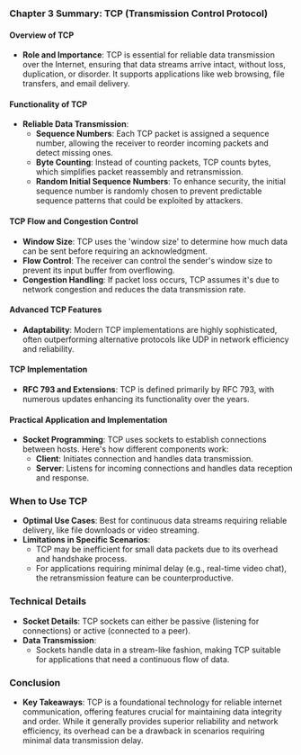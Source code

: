### Chapter 3 Summary: TCP (Transmission Control Protocol)

#### Overview of TCP
- **Role and Importance**: TCP is essential for reliable data transmission over the Internet, ensuring that data streams arrive intact, without loss, duplication, or disorder. It supports applications like web browsing, file transfers, and email delivery.
  
#### Functionality of TCP
- **Reliable Data Transmission**: 
  - **Sequence Numbers**: Each TCP packet is assigned a sequence number, allowing the receiver to reorder incoming packets and detect missing ones.
  - **Byte Counting**: Instead of counting packets, TCP counts bytes, which simplifies packet reassembly and retransmission.
  - **Random Initial Sequence Numbers**: To enhance security, the initial sequence number is randomly chosen to prevent predictable sequence patterns that could be exploited by attackers.

#### TCP Flow and Congestion Control
- **Window Size**: TCP uses the 'window size' to determine how much data can be sent before requiring an acknowledgment.
- **Flow Control**: The receiver can control the sender's window size to prevent its input buffer from overflowing.
- **Congestion Handling**: If packet loss occurs, TCP assumes it's due to network congestion and reduces the data transmission rate.

#### Advanced TCP Features
- **Adaptability**: Modern TCP implementations are highly sophisticated, often outperforming alternative protocols like UDP in network efficiency and reliability.

#### TCP Implementation
- **RFC 793 and Extensions**: TCP is defined primarily by RFC 793, with numerous updates enhancing its functionality over the years.

#### Practical Application and Implementation
- **Socket Programming**: TCP uses sockets to establish connections between hosts. Here's how different components work:
  - **Client**: Initiates connection and handles data transmission.
  - **Server**: Listens for incoming connections and handles data reception and response.

### When to Use TCP
- **Optimal Use Cases**: Best for continuous data streams requiring reliable delivery, like file downloads or video streaming.
- **Limitations in Specific Scenarios**:
  - TCP may be inefficient for small data packets due to its overhead and handshake process.
  - For applications requiring minimal delay (e.g., real-time video chat), the retransmission feature can be counterproductive.

### Technical Details
- **Socket Details**: TCP sockets can either be passive (listening for connections) or active (connected to a peer).
- **Data Transmission**:
  - Sockets handle data in a stream-like fashion, making TCP suitable for applications that need a continuous flow of data.

### Conclusion
- **Key Takeaways**: TCP is a foundational technology for reliable internet communication, offering features crucial for maintaining data integrity and order. While it generally provides superior reliability and network efficiency, its overhead can be a drawback in scenarios requiring minimal data transmission delay.

